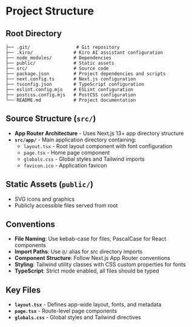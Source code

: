 # Project Structure

## Root Directory
```
├── .git/                 # Git repository
├── .kiro/               # Kiro AI assistant configuration
├── node_modules/        # Dependencies
├── public/              # Static assets
├── src/                 # Source code
├── package.json         # Project dependencies and scripts
├── next.config.ts       # Next.js configuration
├── tsconfig.json        # TypeScript configuration
├── eslint.config.mjs    # ESLint configuration
├── postcss.config.mjs   # PostCSS configuration
└── README.md            # Project documentation
```

## Source Structure (`src/`)
- **App Router Architecture** - Uses Next.js 13+ app directory structure
- **`src/app/`** - Main application directory containing:
  - `layout.tsx` - Root layout component with font configuration
  - `page.tsx` - Home page component
  - `globals.css` - Global styles and Tailwind imports
  - `favicon.ico` - Application favicon

## Static Assets (`public/`)
- SVG icons and graphics
- Publicly accessible files served from root

## Conventions
- **File Naming**: Use kebab-case for files, PascalCase for React components
- **Import Paths**: Use `@/` alias for src directory imports
- **Component Structure**: Follow Next.js App Router conventions
- **Styling**: Tailwind utility classes with CSS custom properties for fonts
- **TypeScript**: Strict mode enabled, all files should be typed

## Key Files
- **`layout.tsx`** - Defines app-wide layout, fonts, and metadata
- **`page.tsx`** - Route-level page components
- **`globals.css`** - Global styles and Tailwind directives